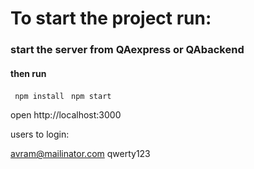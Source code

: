 # To start the project run:
###  start the server from QAexpress or QAbackend  

####  then run  

``` npm install```
``` npm start```

open http://localhost:3000

users to login:

avram@mailinator.com
qwerty123
